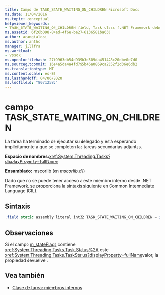```yaml
---
title: Campo de TASK_STATE_WAITING_ON_CHILDREN Microsoft Docs
ms.date: 11/04/2016
ms.topic: conceptual
helpviewer_keywords:
- TASK_STATE_WAITING_ON_CHILDREN field, Task class [.NET Framework debug engines]
ms.assetid: 6f26b098-84ad-4f6e-ba27-6136581ba630
author: acangialosi
ms.author: anthc
manager: jillfra
ms.workload:
- vssdk
ms.openlocfilehash: 27b9963db54d939b3d509da451478c20dbe0e7d0
ms.sourcegitcommit: 16a4a5da4a4fd795b46a0869ca2152f2d36e6db2
ms.translationtype: MT
ms.contentlocale: es-ES
ms.lasthandoff: 04/06/2020
ms.locfileid: "80712582"
---
```

# <a name="task_state_waiting_on_children-field"></a>campo TASK_STATE_WAITING_ON_CHILDREN
La tarea ha terminado de ejecutar su delegado y está esperando implícitamente a que se completen las tareas secundarias adjuntas.

 **Espacio de nombres:**<xref:System.Threading.Tasks?displayProperty=fullName>

 **Ensamblado:** mscorlib (en *mscorlib.dll*)

 Dado que no se puede tener acceso a este miembro interno desde .NET Framework, se proporciona la sintaxis siguiente en Common Intermediate Language (CIL).

## <a name="syntax"></a>Sintaxis

```csharp
.field static assembly literal int32 TASK_STATE_WAITING_ON_CHILDREN = int32(0x01000000)
```

## <a name="remarks"></a>Observaciones
 Si el campo [m_stateFlags](../../extensibility/debugger/m-stateflags-field.md) contiene <xref:System.Threading.Tasks.Task.Status%2A> este <xref:System.Threading.Tasks.TaskStatus?displayProperty=fullName>valor, la propiedad devuelve .

## <a name="see-also"></a>Vea también
- [Clase de tarea: miembros internos](../../extensibility/debugger/task-class-internal-members.md)

